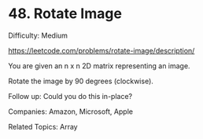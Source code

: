 # 48. Rotate Image

Difficulty: Medium

https://leetcode.com/problems/rotate-image/description/

You are given an n x n 2D matrix representing an image.

Rotate the image by 90 degrees (clockwise).

Follow up:
Could you do this in-place?

Companies: Amazon, Microsoft, Apple

Related Topics: Array
